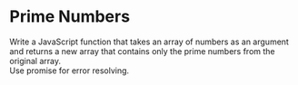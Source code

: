 # Prime Numbers
Write a JavaScript function that takes an array of numbers as an argument and returns a new array that contains only the prime numbers from the original array.  
Use promise for error resolving.
